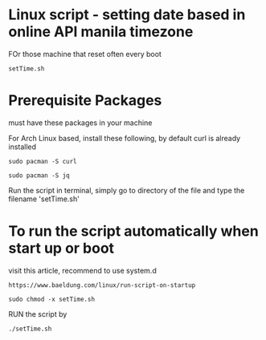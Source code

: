 # Linux script - setting date based in online API manila timezone
FOr those machine that reset often every boot

    setTime.sh

<h1>Prerequisite Packages</h1>
must have these packages in your machine

For Arch Linux based, install these following, 
by default curl is already installed

```
sudo pacman -S curl
```
```
sudo pacman -S jq
```

Run the script in terminal,
simply go to directory of the file and type the filename 'setTime.sh'

<h1>To run the script automatically when start up or boot</h1>
visit this article, recommend to use system.d

```
https://www.baeldung.com/linux/run-script-on-startup
```

```
sudo chmod -x setTime.sh
```

RUN the script by 

```
./setTime.sh
```
